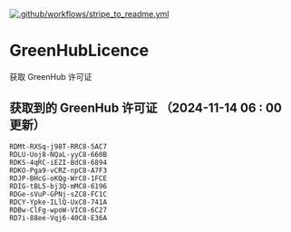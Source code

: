 [![.github/workflows/stripe_to_readme.yml](https://github.com/zjx-kimi/GreenHubLicence/actions/workflows/stripe_to_readme.yml/badge.svg)](https://github.com/zjx-kimi/GreenHubLicence/actions/workflows/stripe_to_readme.yml)
# GreenHubLicence
获取 GreenHub 许可证
## 获取到的 GreenHub 许可证 （2024-11-14 06 : 00 更新）
```
RDMt-RXSq-j98T-RRC8-5AC7
RDLU-Uoj8-NQaL-yyC8-660B
RDKS-4qRC-iEZI-BdC8-6894
RDKO-Pga9-vCRZ-npC8-A7F3
RDJP-BHcG-oKQg-WrC8-1FCE
RDIG-tBL5-bj3Q-mMC8-6196
RDGe-sVuP-GPNj-sZC8-FC1C
RDCY-Ypke-ILlQ-UxC8-741A
RDBw-ClFg-wpoW-VIC8-6C27
RD7i-88ee-Vqj6-40C8-E36A
```

